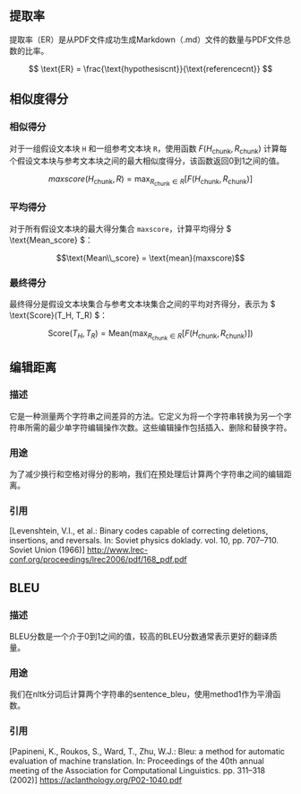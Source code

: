 ## 提取率
提取率（ER）是从PDF文件成功生成Markdown（.md）文件的数量与PDF文件总数的比率。

$$ \text{ER} = \frac{\text{hypothesiscnt}}{\text{referencecnt}} $$

## 相似度得分

### 相似得分
对于一组假设文本块 `H` 和一组参考文本块 `R`，使用函数 $F(H_{\text{chunk}}, R_{\text{chunk}})$ 计算每个假设文本块与参考文本块之间的最大相似度得分，该函数返回0到1之间的值。

$${maxscore}(H_{\text{chunk}}, R) = \max_{R_{\text{chunk}} \in R} \left[ F(H_{\text{chunk}}, R_{\text{chunk}}) \right]$$

### 平均得分
对于所有假设文本块的最大得分集合 `maxscore`，计算平均得分 $ \text{Mean\_score} $：

$$\text{Mean\\_score} = \text{mean}(maxscore)$$

### 最终得分
最终得分是假设文本块集合与参考文本块集合之间的平均对齐得分，表示为 $ \text{Score}(T_H, T_R) $：

$$ \text{Score}(T_H, T_R) = \text{Mean}\left(\max_{R_{\text{chunk}} \in R} \left[F(H_{\text{chunk}}, R_{\text{chunk}}) \right]\right) $$

## 编辑距离

### 描述
它是一种测量两个字符串之间差异的方法。它定义为将一个字符串转换为另一个字符串所需的最少单字符编辑操作次数。这些编辑操作包括插入、删除和替换字符。

### 用途
为了减少换行和空格对得分的影响，我们在预处理后计算两个字符串之间的编辑距离。

### 引用
[Levenshtein, V.I., et al.: Binary codes capable of correcting deletions, insertions,
and reversals. In: Soviet physics doklady. vol. 10, pp. 707–710. Soviet Union (1966)]
http://www.lrec-conf.org/proceedings/lrec2006/pdf/168_pdf.pdf


## BLEU

### 描述
BLEU分数是一个介于0到1之间的值，较高的BLEU分数通常表示更好的翻译质量。

### 用途
我们在nltk分词后计算两个字符串的sentence_bleu，使用method1作为平滑函数。

### 引用
[Papineni, K., Roukos, S., Ward, T., Zhu, W.J.: Bleu: a method for automatic
evaluation of machine translation. In: Proceedings of the 40th annual meeting of
the Association for Computational Linguistics. pp. 311–318 (2002)]
https://aclanthology.org/P02-1040.pdf 